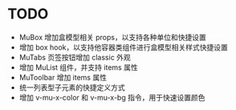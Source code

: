 # TODO



* MuBox 增加盒模型相关 props，以支持各种单位和快捷设置
* 增加 box hook，以支持他容器类组件进行盒模型相关样式快捷设置
* MuTabs 页签按钮增加 classic 外观
* 增加 MuList 组件，并支持 items 属性
* MuToolbar 增加 items 属性
* 统一列表型子元素的快捷定义方式
* 增加 v-mu-x-color 和 v-mu-x-bg 指令，用于快速设置颜色
